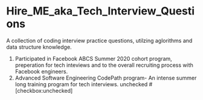 # Hire_ME_aka_Tech_Interview_Questions

A collection of coding interview practice questions, utilzing aglorithms and data structure knowledge.

1. Participated in Facebook ABCS Summer 2020 cohort program, preperation for tech inteviews and to the overall recruiting process with Facebook engineers.
2. Advanced Software Engineering CodePath program- An intense summer long training program for tech interviews. 
unchecked # [checkbox:unchecked] 
